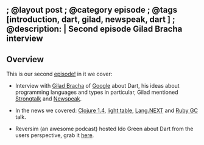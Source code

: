 ; @layout post
; @category episode
; @tags [introduction, dart, gilad, newspeak, dart ]
; @description: |
  Second episode Gilad Bracha interview
---

## Overview 

This is our second [episode!](http://dl.dropbox.com/u/116845/lambda-pod-2.mp3) in it we cover:

 * Interview with [Gilad Bracha](http://bracha.org/Site/Home.html) of [Google](http://google.com/) about Dart, his ideas about programming languages and types in particular, Gilad mentioned [Strongtalk](http://www.strongtalk.org/) and  [Newspeak](http://newspeaklanguage.org/).

 * In the news we covered: [Clojure 1.4](https://github.com/clojure/clojure/blob/master/changes.md), [light table](http://www.kickstarter.com/projects/306316578/light-table), [Lang.NEXT](http://channel9.msdn.com/Events/Lang-NEXT/Lang-NEXT-2012) and [Ruby GC](https://vimeo.com/38994805) talk.

 * Reversim (an awesome podcast) hosted Ido Green about Dart from the users perspective, grab it [here](http://www.reversim.com/2012/05/140-dart-with-ido-green.html).

